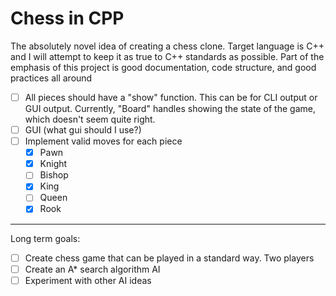# Chess in CPP

The absolutely novel idea of creating a chess clone. Target language is C++ and I will attempt to keep it as true to C++ standards as possible. Part of the emphasis of this project is good documentation, code structure, and good practices all around

 - [ ] All pieces should have a "show" function. This can be for CLI output or GUI output. Currently, "Board" handles showing the state of the game, which doesn't seem quite right.
 - [ ] GUI (what gui should I use?)
 - [ ] Implement valid moves for each piece 
    - [x] Pawn
    - [x] Knight
    - [ ] Bishop
    - [x] King
    - [ ] Queen
    - [x] Rook
---

Long term goals:

 - [ ] Create chess game that can be played in a standard way. Two players
 - [ ] Create an A* search algorithm AI
 - [ ] Experiment with other AI ideas  
